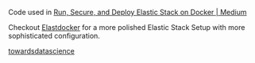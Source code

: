 Code used in [Run, Secure, and Deploy Elastic Stack on Docker | Medium ](https://medium.com/@sherifabdlnaby/running-securing-and-deploying-elastic-stack-on-docker-f1a8ebf1dc5b)

Checkout [Elastdocker](https://github.com/vic-che/elastdocker) for a more polished Elastic Stack Setup with more sophisticated configuration.

[towardsdatascience](https://towardsdatascience.com/running-securing-and-deploying-elastic-stack-on-docker-f1a8ebf1dc5b)

